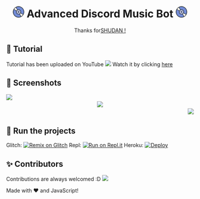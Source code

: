 <h1 align="center"><img src="./assets/Music.gif" width="30px"> Advanced Discord Music Bot <img src="./assets/Music.gif" width="30px"></h1>
<p align="center">Thanks for<a href="https://github.com/SudhanPlayz">SHUDAN !</a></p>


## 📝 Tutorial
Tutorial has been uploaded on YouTube <img src="https://www.youtube.com/about/static/svgs/icons/brand-resources/YouTube_icon_full-color.svg?cache=f2ec7a5" width="30px"> Watch it by clicking [here](www.youtube.com/c/IrfanFebrianSyahputra13)

## 📸 Screenshots

<div align="left"><img src="https://pika-pika.is-inside.me/zJduq9Gn.png"></div><div align="center"><img src="https://pika-pika.is-inside.me/9ufBoGDH.png"></div><div align="right"><img src="https://pika-pika.is-inside.me/8QkGROJv.png"></div>

## 💨 Run the projects
Glitch: [![Remix on Glitch](https://cdn.glitch.com/2703baf2-b643-4da7-ab91-7ee2a2d00b5b%2Fremix-button.svg)](https://glitch.com/edit/#!/import/github/irfanfebrian13/music-bot-discord)
Repl: [![Run on Repl.it](https://repl.it/badge/github/irfanfebrian13/music-bot-discord)](https://repl.it/github/irfanfebrian13/music-bot-discord)
Heroku: [![Deploy](https://www.herokucdn.com/deploy/button.svg)](https://heroku.com/deploy?templatehttps://github.com/xzero-coding/Pixey-Music)
## ✨ Contributors
Contributions are always welcomed :D
<a href="">
  <img src="https://contributors-img.web.app/image?repo=SudhanPlayz/Discord-MusicBot" />
</a>

Made with :heart: and JavaScript!

